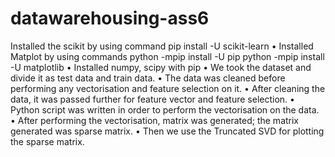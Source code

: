 # datawarehousing-ass6

Installed the scikit by using command pip install -U scikit-learn
• Installed Matplot by using commands
python -mpip install -U pip
python -mpip install -U matplotlib
• Installed numpy, scipy with pip
• We took the dataset and divide it as test data and train data.
• The data was cleaned before performing any vectorisation and feature selection on it.
• After cleaning the data, it was passed further for feature vector and feature selection.
• Python script was written in order to perform the vectorisation on the data.
• After performing the vectorisation, matrix was generated; the matrix generated was sparse
matrix.
• Then we use the Truncated SVD for plotting the sparse matrix.
